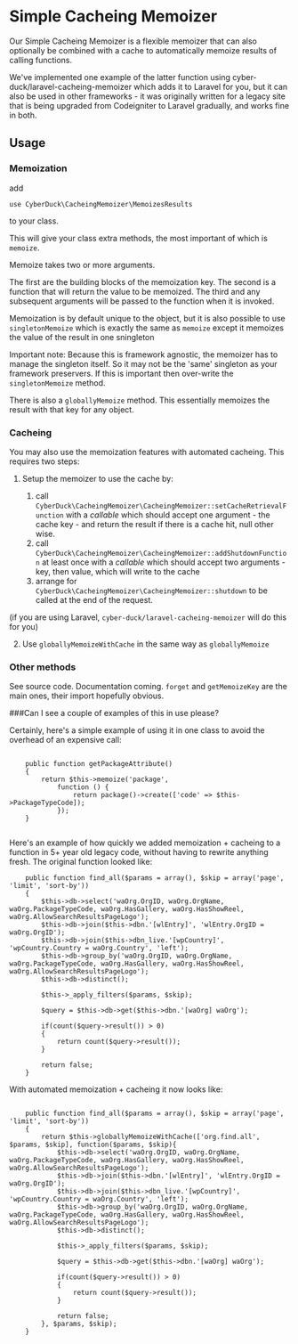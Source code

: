 # Simple Cacheing Memoizer

Our Simple Cacheing Memoizer is a flexible memoizer that can also optionally be combined with a cache to automatically 
memoize results of calling functions. 
  
We've implemented one example of the latter function using cyber-duck/laravel-cacheing-memoizer which adds it to Laravel for you, but
it can also be used in other frameworks - it was originally written for a legacy site that is being upgraded from Codeigniter to
Laravel gradually, and works fine in both. 

## Usage

### Memoization

add  

`use CyberDuck\CacheingMemoizer\MemoizesResults`

to your class. 

This will give your class extra methods, the most important of which is `memoize`.

Memoize takes two or more arguments. 

The first are the building blocks of the memoization key.
The second is a function that will return the value to be memoized.
The third and any subsequent arguments will be passed to the function when it is invoked.

Memoization is by default unique to the object, but it is also possible to use `singletonMemoize` 
which is exactly the same as `memoize` except it memoizes the value of the result in one sningleton

Important note: Because this is framework agnostic, the memoizer has to manage the singleton itself. So it may not be the
'same' singleton as your framework preservers. If this is important then over-write the `singletonMemoize` method.

There is also a `globallyMemoize` method. This essentially memoizes the result with that key for any object.

### Cacheing

You may also use the memoization features with automated cacheing. This requires two steps:

1.  Setup the memoizer to use the cache by:

    1.  call `CyberDuck\CacheingMemoizer\CacheingMemoizer::setCacheRetrievalFunction` with a _callable_ which should accept one
argument - the cache key - and return the result if there is a cache hit, null other wise. 
    2. call `CyberDuck\CacheingMemoizer\CacheingMemoizer::addShutdownFunction` at least once with a _callable_ which should accept
two arguments - key, then value, which will write to the cache
    3. arrange for `CyberDuck\CacheingMemoizer\CacheingMemoizer::shutdown` to be called at the end of the request.

(if you are using Laravel, `cyber-duck/laravel-cacheing-memoizer` will do this for you)
      
2.  Use `globallyMemoizeWithCache` in the same way as `globallyMemoize`

### Other methods

See source code. Documentation coming. `forget` and `getMemoizeKey` are the main ones, their import hopefully obvious.


###Can I see a couple of examples of this in use please?

Certainly, here's a simple example of using it in one class to avoid the overhead of an expensive call:

```

    public function getPackageAttribute()
    {
        return $this->memoize('package',
            function () {
                return package()->create(['code' => $this->PackageTypeCode]);
            });
    }


```

Here's an example of how quickly we added memoization + cacheing to a function in 5+ year old legacy code, without
having to rewrite anything fresh. The original function looked like:

```
    public function find_all($params = array(), $skip = array('page', 'limit', 'sort-by'))
    {
        $this->db->select('waOrg.OrgID, waOrg.OrgName, waOrg.PackageTypeCode, waOrg.HasGallery, waOrg.HasShowReel, waOrg.AllowSearchResultsPageLogo');
        $this->db->join($this->dbn.'[wlEntry]', 'wlEntry.OrgID = waOrg.OrgID');
        $this->db->join($this->dbn_live.'[wpCountry]', 'wpCountry.Country = waOrg.Country', 'left');
        $this->db->group_by('waOrg.OrgID, waOrg.OrgName, waOrg.PackageTypeCode, waOrg.HasGallery, waOrg.HasShowReel, waOrg.AllowSearchResultsPageLogo');
        $this->db->distinct();

        $this->_apply_filters($params, $skip);

        $query = $this->db->get($this->dbn.'[waOrg] waOrg');

        if(count($query->result()) > 0)
        {
            return count($query->result());
        }

        return false;
    }

```


With automated memoization + cacheing it now looks like:

```

    public function find_all($params = array(), $skip = array('page', 'limit', 'sort-by'))
    {
        return $this->globallyMemoizeWithCache(['org.find.all', $params, $skip], function($params, $skip){
            $this->db->select('waOrg.OrgID, waOrg.OrgName, waOrg.PackageTypeCode, waOrg.HasGallery, waOrg.HasShowReel, waOrg.AllowSearchResultsPageLogo');
            $this->db->join($this->dbn.'[wlEntry]', 'wlEntry.OrgID = waOrg.OrgID');
            $this->db->join($this->dbn_live.'[wpCountry]', 'wpCountry.Country = waOrg.Country', 'left');
            $this->db->group_by('waOrg.OrgID, waOrg.OrgName, waOrg.PackageTypeCode, waOrg.HasGallery, waOrg.HasShowReel, waOrg.AllowSearchResultsPageLogo');
            $this->db->distinct();

            $this->_apply_filters($params, $skip);

            $query = $this->db->get($this->dbn.'[waOrg] waOrg');

            if(count($query->result()) > 0)
            {
                return count($query->result());
            }

            return false;
        }, $params, $skip);
    }


```
